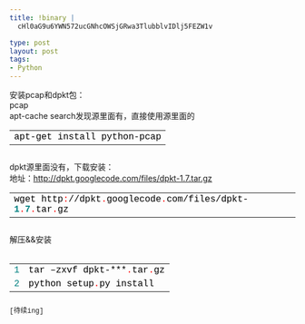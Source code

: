 ```yaml
--- 
title: !binary |
  cHl0aG9u6YWN572ucGNhcOWSjGRwa3TlubblvIDlj5FEZW1v

type: post
layout: post
tags: 
- Python
---
```

<div style="text-align: left;">安装pcap和dpkt包：</div><span style="text-align: left;">pcap</span><br /><span style="text-align: left;">apt-cache search发现源里面有，直接使用源里面的</span><br /><div style="font-family: courier new; font-size: 12px; line-height: 12px; text-align: left;"><table cellspacing="0" style="border-bottom-width: 0px; border-left-width: 0px; border-right-width: 0px; border-top-width: 0px; padding-bottom: 0px; padding-left: 0px; padding-right: 0px; padding-top: 0px; width: 622px;"><tbody><tr> <td><span style="color: black;">apt-get</span><span style="color: black;"> </span><span style="color: black;">install</span><span style="color: black;"> </span><span style="color: black;">python-pcap</span></td></tr></tbody></table><br /></div><span style="text-align: left;">dpkt源里面没有，下载安装：</span><br /><span style="text-align: left;">地址：</span><a href="http://dpkt.googlecode.com/files/dpkt-1.7.tar.gz" style="text-align: left;" title="http://dpkt.googlecode.com/files/dpkt-1.7.tar.gz">http://dpkt.googlecode.com/files/dpkt-1.7.tar.gz</a><br /><div style="font-family: courier new; font-size: 12px; line-height: 12px; text-align: left;"><table cellspacing="0" style="border-width: 0px; padding: 0px; width: 100%;"><tbody><tr> <td><span style="color: black;">wget</span><span style="color: black;"> </span><span style="color: black;">http</span><span style="color: red;">:</span><span style="color: black;">//dpkt</span><span style="color: red;">.</span><span style="color: black;">googlecode</span><span style="color: red;">.</span><span style="color: black;">com/files/dpkt-</span><strong><span style="color: teal;">1</span></strong><span style="color: red;">.</span><strong><span style="color: teal;">7</span></strong><span style="color: red;">.</span><span style="color: black;">tar</span><span style="color: red;">.</span><span style="color: black;">gz</span></td></tr></tbody></table><br /></div><div style="text-align: left;">解压&&安装</div><br /><div style="font-family: courier new; font-size: 12px; line-height: 12px; text-align: left;"><table cellspacing="0" style="border-width: 0px; padding: 0px; width: 100%;"><tbody><tr> <td style="color: teal;" valign="top">1</td> <td><span style="color: black;">tar</span><span style="color: black;"> </span><span style="color: black;">–zxvf</span><span style="color: black;"> </span><span style="color: black;">dpkt-***</span><span style="color: red;">.</span><span style="color: black;">tar</span><span style="color: red;">.</span><span style="color: black;">gz</span></td> </tr><tr> <td style="color: teal;" valign="top">2</td> <td><span style="color: black;">python</span><span style="color: black;"> </span><span style="color: black;">setup</span><span style="color: red;">.</span><span style="color: black;">py</span><span style="color: black;"> </span><span style="color: black;">install</span></td> </tr></tbody> </table><br />[待续ing]</div>

